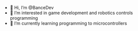 - 👋 Hi, I’m @BanceDev
- 👀 I’m interested in game development and robotics controls programming
- 🌱 I’m currently learning programming to microcontrollers

<!---
BanceDev/BanceDev is a ✨ special ✨ repository because its `README.md` (this file) appears on your GitHub profile.
You can click the Preview link to take a look at your changes.
--->
